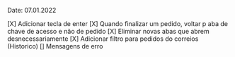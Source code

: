 Date: 07.01.2022

[X] Adicionar tecla de enter
[X] Quando finalizar um pedido, voltar p aba de chave de acesso e não de pedido
[X] Eliminar novas abas que abrem desnecessariamente
[X] Adicionar filtro para pedidos do correios (Historico)
[] Mensagens de erro

<!-- ########################################################################## -->
